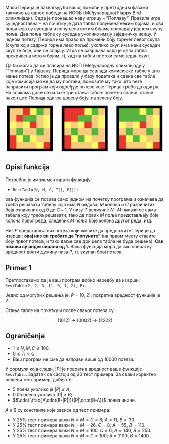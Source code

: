 Мали Перица је захваљујући вашој помоћи у претходним фазама такмичења однео победу на ИОФБ (Међународној Flappy Bird олимпијади). Сада је пронашао нову игрицу – ”Поплаву”. Правила игре су једноставна – на почетку је дата табла попуњена неким бојама, и сва поља која су суседна и попуњена истим бојама припадају једном скупу поља. Два поља табле су суседна уколико имају заједничку ивицу. У једном потезу, Перица има право да промени боју горњег левог скупа (скупа који садржи горње лево поље); уколико скуп има неки суседан скуп те боје, они се спајају. Игра се завршава када је цела табла прекривена истом бојом, тј. кад на табли постоји само један скуп.

Да би могао да се пласира на ИОП (Међународну олимпијаду у ”Поплави”) у Тајвану, Перица мора да савлада комисијске табле у што мање потеза. Успео је да провали у базу података и сазна све табле које комисија може да му постави; помозите му тако што ћете направити програм који одређује потезе које Перица треба да одигра. На сликама доле се налазе три стања табле: почетно стање, стање након што Перица одигра црвену боју, па зелену боју.   

![Slika primera](05_poplava-sl1.png)

## Opisi funkcija
Потребно је имплементирати функцију:

* `ResiTablu(N, M, C, T[], P[]);`

ова функција се позива само једном на почетку програма и означава да треба решавати табелу која има $N$ редова, $M$ колона и $C$ различитих боја означених од $0$ до $C-1$. У низу $T$ величине $N\cdot M$ налази се сама табела коју треба решавати, тако да првих $M$ поља представљају боје колона првог реда, следећих $M$ поља боје колона другог реда, итд.

Низ $P$ представља низ потеза који желите да предложите Перици да изврши; **овај низ ви требате да ”попуните”** (на првом месту ставите боју првог потеза, и тако даље све док цела табла не буде решена). **Сви низови су индексирани од $1$.** Ваша функција мора да као повратну вредност врати дужину низа $P$, тј. укупан број потеза.

## Primer 1
Претпоставимо да је ваш програм добио наредбу да изврши: `ResiTablu(2, 2, 3, [1, 0, 1, 2], P)`.

Једно од могућих решења је: $P= [0, 2]$; повратна вредност функције је $2$.

Стања табле на почетку и после сваког потеза су:

$$
(1 0 1 2) \rightarrow (0 0 0 2) \rightarrow (2 2 2 2)
$$

## Ograničenja

* $1\leq N,M,C\leq 100$.
* $0\leq Ti < C$.
* Ваш програм не сме да направи више од $10000$ потеза.

У формули која следи, $|P|$ је повратна вредност ваше функције `ResiTablu`. Задатак се састоји од $20$ тест примера.  За сваки коректно решени тест пример, добијате:

* $5$ поена уколико је $|P| \leq A$;
* $0.05$ поенa уколико $|P| \geq B$;
* $5\cdot \frac{A\cdot(B-|P|)}{|P|\cdot(B-A)}$ поена иначе.

$A$ и $B$ су константе које зависе од тест примера:

* У $25\%$ тест примера важи $N=M=C=6$; $A=11$, $B=30$.
* У $25\%$ тест примера важи $N=M=26$,  $C=8$; $A=55$, $B=110$.
* У $25\%$ тест примера важи $N=M=100$,  $C=6$; $A=140$, $B=250$.
* У $25\%$ тест примера важи $N=M=C=100$; $A=1100$, $B=1400$.